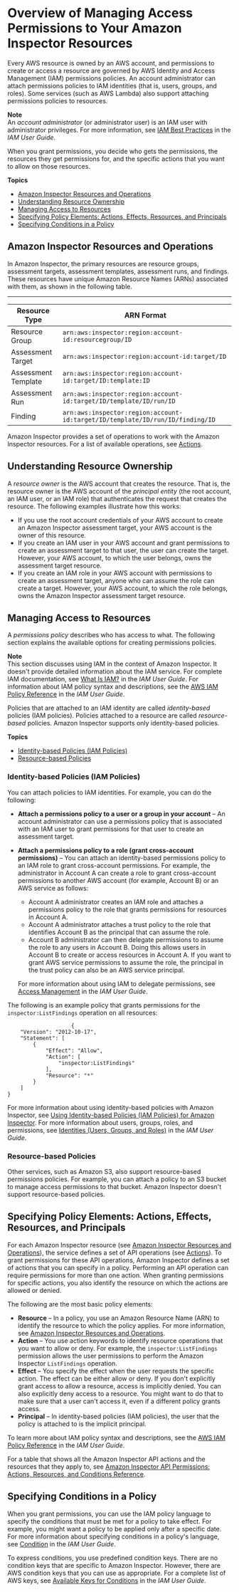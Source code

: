 # Overview of Managing Access Permissions to Your Amazon Inspector Resources<a name="access-control-overview"></a>

Every AWS resource is owned by an AWS account, and permissions to create or access a resource are governed by AWS Identity and Access Management \(IAM\) permissions policies\. An account administrator can attach permissions policies to IAM identities \(that is, users, groups, and roles\)\. Some services \(such as AWS Lambda\) also support attaching permissions policies to resources\.

**Note**  
An *account administrator* \(or administrator user\) is an IAM user with administrator privileges\. For more information, see [IAM Best Practices](https://docs.aws.amazon.com/IAM/latest/UserGuide/best-practices.html) in the *IAM User Guide*\.

When you grant permissions, you decide who gets the permissions, the resources they get permissions for, and the specific actions that you want to allow on those resources\.

**Topics**
+ [Amazon Inspector Resources and Operations](#access-control-resources)
+ [Understanding Resource Ownership](#access-control-resource-ownership)
+ [Managing Access to Resources](#access-control-manage-access-intro)
+ [Specifying Policy Elements: Actions, Effects, Resources, and Principals](#access-control-specify-inspector-actions)
+ [Specifying Conditions in a Policy](#specifying-conditions)

## Amazon Inspector Resources and Operations<a name="access-control-resources"></a>

 In Amazon Inspector, the primary resources are resource groups, assessment targets, assessment templates, assessment runs, and findings\. These resources have unique Amazon Resource Names \(ARNs\) associated with them, as shown in the following table\. 


****  

| Resource Type | ARN Format  | 
| --- | --- | 
| Resource Group |  `arn:aws:inspector:region:account-id:resourcegroup/ID`  | 
| Assessment Target |  `arn:aws:inspector:region:account-id:target/ID `  | 
| Assessment Template |  `arn:aws:inspector:region:account-id:target/ID:template:ID`  | 
| Assessment Run |  `arn:aws:inspector:region:account-id:target/ID/template/ID/run/ID`  | 
| Finding |  `arn:aws:inspector:region:account-id:target/ID/template/ID/run/ID/finding/ID`  | 

Amazon Inspector provides a set of operations to work with the Amazon Inspector resources\. For a list of available operations, see [Actions](http://docs.aws.amazon.com/inspector/latest/APIReference/API_Operations.html)\.

## Understanding Resource Ownership<a name="access-control-resource-ownership"></a>

A *resource owner* is the AWS account that creates the resource\. That is, the resource owner is the AWS account of the *principal entity* \(the root account, an IAM user, or an IAM role\) that authenticates the request that creates the resource\. The following examples illustrate how this works:
+ If you use the root account credentials of your AWS account to create an Amazon Inspector assessment target, your AWS account is the owner of this resource\. 
+ If you create an IAM user in your AWS account and grant permissions to create an assessment target to that user, the user can create the target\. However, your AWS account, to which the user belongs, owns the assessment target resource\.
+ If you create an IAM role in your AWS account with permissions to create an assessment target, anyone who can assume the role can create a target\. However, your AWS account, to which the role belongs, owns the Amazon Inspector assessment target resource\. 

## Managing Access to Resources<a name="access-control-manage-access-intro"></a>

A *permissions policy* describes who has access to what\. The following section explains the available options for creating permissions policies\.

**Note**  
This section discusses using IAM in the context of Amazon Inspector\. It doesn't provide detailed information about the IAM service\. For complete IAM documentation, see [What Is IAM?](https://docs.aws.amazon.com/IAM/latest/UserGuide/introduction.html) in the *IAM User Guide*\. For information about IAM policy syntax and descriptions, see the [AWS IAM Policy Reference](https://docs.aws.amazon.com/IAM/latest/UserGuide/reference_policies.html) in the *IAM User Guide*\.

Policies that are attached to an IAM identity are called *identity\-based* policies \(IAM policies\)\. Policies attached to a resource are called *resource\-based* policies\. Amazon Inspector supports only identity\-based policies\.

**Topics**
+ [Identity\-based Policies \(IAM Policies\)](#access-control-manage-access-identity-based)
+ [Resource\-based Policies](#access-control-manage-access-resource-based)

### Identity\-based Policies \(IAM Policies\)<a name="access-control-manage-access-identity-based"></a>

You can attach policies to IAM identities\. For example, you can do the following: 
+ **Attach a permissions policy to a user or a group in your account** – An account administrator can use a permissions policy that is associated with an IAM user to grant permissions for that user to create an assessment target\. 
+ **Attach a permissions policy to a role \(grant cross\-account permissions\)** – You can attach an identity\-based permissions policy to an IAM role to grant cross\-account permissions\. For example, the administrator in Account A can create a role to grant cross\-account permissions to another AWS account \(for example, Account B\) or an AWS service as follows:
  + Account A administrator creates an IAM role and attaches a permissions policy to the role that grants permissions for resources in Account A\.
  + Account A administrator attaches a trust policy to the role that identifies Account B as the principal that can assume the role\. 
  + Account B administrator can then delegate permissions to assume the role to any users in Account B\. Doing this allows users in Account B to create or access resources in Account A\. If you want to grant AWS service permissions to assume the role, the principal in the trust policy can also be an AWS service principal\.

   For more information about using IAM to delegate permissions, see [Access Management](https://docs.aws.amazon.com/IAM/latest/UserGuide/access.html) in the *IAM User Guide*\. 

The following is an example policy that grants permissions for the `inspector:ListFindings` operation on all resources: 

```
                    {
    "Version": "2012-10-17",
    "Statement": [
        {
            "Effect": "Allow",
            "Action": [
                "inspector:ListFindings"
            ],
            "Resource": "*"
        }
    ]
}
```

For more information about using identity\-based policies with Amazon Inspector, see [Using Identity\-based Policies \(IAM Policies\) for Amazon Inspector](access-control-identity-based.md)\. For more information about users, groups, roles, and permissions, see [Identities \(Users, Groups, and Roles\)](https://docs.aws.amazon.com/IAM/latest/UserGuide/id.html) in the *IAM User Guide*\. 

### Resource\-based Policies<a name="access-control-manage-access-resource-based"></a>

Other services, such as Amazon S3, also support resource\-based permissions policies\. For example, you can attach a policy to an S3 bucket to manage access permissions to that bucket\. Amazon Inspector doesn't support resource\-based policies\. 

## Specifying Policy Elements: Actions, Effects, Resources, and Principals<a name="access-control-specify-inspector-actions"></a>

For each Amazon Inspector resource \(see [Amazon Inspector Resources and Operations](#access-control-resources)\), the service defines a set of API operations \(see [Actions](http://docs.aws.amazon.com/inspector/latest/APIReference/API_Operations.html)\)\. To grant permissions for these API operations, Amazon Inspector defines a set of actions that you can specify in a policy\. Performing an API operation can require permissions for more than one action\. When granting permissions for specific actions, you also identify the resource on which the actions are allowed or denied\.

The following are the most basic policy elements:
+ **Resource** – In a policy, you use an Amazon Resource Name \(ARN\) to identify the resource to which the policy applies\. For more information, see [Amazon Inspector Resources and Operations](#access-control-resources)\. 
+ **Action** – You use action keywords to identify resource operations that you want to allow or deny\. For example, the `inspector:ListFindings` permission allows the user permissions to perform the Amazon Inspector `ListFindings` operation\. 
+ **Effect** – You specify the effect when the user requests the specific action\. The effect can be either allow or deny\. If you don't explicitly grant access to allow a resource, access is implicitly denied\. You can also explicitly deny access to a resource\. You might want to do that to make sure that a user can't access it, even if a different policy grants access\.
+ **Principal** – In identity\-based policies \(IAM policies\), the user that the policy is attached to is the implicit principal\.

To learn more about IAM policy syntax and descriptions, see the [AWS IAM Policy Reference](https://docs.aws.amazon.com/IAM/latest/UserGuide/reference_policies.html) in the *IAM User Guide*\.

For a table that shows all the Amazon Inspector API actions and the resources that they apply to, see [Amazon Inspector API Permissions: Actions, Resources, and Conditions Reference](inspector-api-permissions-ref.md)\. 

## Specifying Conditions in a Policy<a name="specifying-conditions"></a>

When you grant permissions, you can use the IAM policy language to specify the conditions that must be met for a policy to take effect\. For example, you might want a policy to be applied only after a specific date\. For more information about specifying conditions in a policy's language, see [Condition](https://docs.aws.amazon.com/IAM/latest/UserGuide/reference_policies_elements.html#Condition) in the *IAM User Guide*\.

To express conditions, you use predefined condition keys\. There are no condition keys that are specific to Amazon Inspector\. However, there are AWS condition keys that you can use as appropriate\. For a complete list of AWS keys, see [Available Keys for Conditions](https://docs.aws.amazon.com/IAM/latest/UserGuide/reference_policies_elements.html#AvailableKeys) in the *IAM User Guide*\.